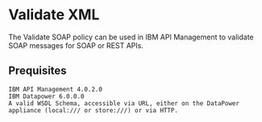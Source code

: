 # Validate XML

The Validate SOAP policy can be used in IBM API Management to validate 
SOAP messages for SOAP or REST APIs.

## Prequisites

    IBM API Management 4.0.2.0
    IBM Datapower 6.0.0.0
    A valid WSDL Schema, accessible via URL, either on the DataPower appliance (local:/// or store:///) or via HTTP.

```
